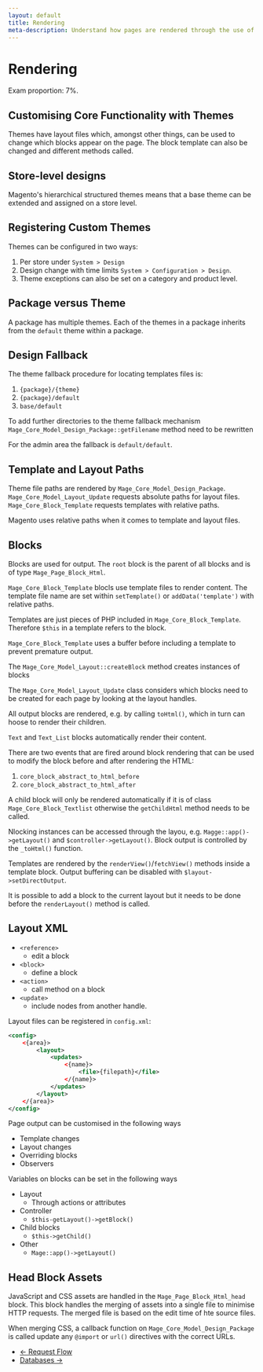 ```yaml
---
layout: default
title: Rendering
meta-description: Understand how pages are rendered through the use of themes, layouts, blocks and templates
---
```


# Rendering

Exam proportion: 7%.

## Customising Core Functionality with Themes

Themes have layout files which, amongst other things, can be used to change which blocks appear on the page.  The block template can also be changed and different methods called. 

## Store-level designs

Magento's hierarchical structured themes means that a base theme can be extended and assigned on a store level.  

## Registering Custom Themes

Themes can be configured in two ways:

1. Per store under `System > Design`
2. Design change with time limits `System > Configuration > Design`.
3. Theme exceptions can also be set on a category and product level.

## Package versus Theme

A package has multiple themes. Each of the themes in a package inherits from the `default` theme within a package.

## Design Fallback

The theme fallback procedure for locating templates files is:

1. `{package}/{theme}`
2. `{package}/default`
3. `base/default`

To add further directories to the theme fallback mechanism `Mage_Core_Model_Design_Package::getFilename` method need to be rewritten

For the admin area the fallback is `default/default`.

## Template and Layout Paths

Theme file paths are rendered by `Mage_Core_Model_Design_Package`.  `Mage_Core_Model_Layout_Update` requests absolute paths for layout files.  `Mage_Core_Block_Template` requests templates with relative paths.  

Magento uses relative paths when it comes to template and layout files.

## Blocks


Blocks are used for output.  The `root` block is the parent of all blocks and is of type `Mage_Page_Block_Html`.

`Mage_Core_Block_Template` blocls use template files to render content.  The template file name are set within `setTemplate()` or `addData('template')` with relative paths. 

Templates are just pieces of PHP included in `Mage_Core_Block_Template`.  Therefore `$this` in a template refers to the block. 

`Mage_Core_Block_Template` uses a buffer before including a template to prevent premature output. 

The `Mage_Core_Model_Layout::createBlock` method creates instances of blocks

The `Mage_Core_Model_Layout_Update` class considers which blocks need to be created for each page by looking at the layout handles.

All output blocks are rendered, e.g. by calling `toHtml()`, which in turn can hoose to render their children.

`Text` and `Text_List` blocks automatically render their content. 

There are two events that are fired around block rendering that can be used to modify the block before and after rendering the HTML:

1. `core_block_abstract_to_html_before`
2. `core_block_abstract_to_html_after`


A child block will only be rendered automatically if it is of class `Mage_Core_Block_Textlist` otherwise the `getChildHtml` method needs to be called.


Nlocking instances can be accessed through the layou, e.g. `Magge::app()->getLayout()` and `$controller->getLayout()`.  Block output is controlled by the `_toHtml()` function.  

Templates are rendered by the `renderView()`/`fetchView()` methods inside a template block.  Output buffering can be disabled with `$layout->setDirectOutput`.

It is possible to add a block to the current layout but it needs to be done before the `renderLayout()` method is called.

## Layout XML

- `<reference>`
	- edit a block
- `<block>`
	- define a block
- `<action>`
	- call method on a block
- `<update>`
	- include nodes from another handle.

Layout files can be registered in `config.xml`:

```xml
<config>
	<{area}>
		<layout>
			<updates>
				<{name}>
					<file>{filepath}</file>
				</{name}>
			</updates>
		</layout>
	</{area}>
</config>
```

Page output can be customised in the following ways

- Template changes
- Layout changes
- Overriding blocks
- Observers

Variables on blocks can be set in the following ways

- Layout
	- Through actions or attributes
- Controller
	- `$this-getLayout()->getBlock()`
- Child blocks
	- `$this->getChild()`
- Other
	- `Mage::app()->getLayout()`

## Head Block Assets

JavaScript and CSS assets are handled in the `Mage_Page_Block_Html_head` block.  This block handles the merging of assets into a single file to minimise HTTP requests.  The merged file is based on the edit time of hte source files.

When merging CSS, a callback function on `Mage_Core_Model_Design_Package` is called update any `@import` or `url()` directives with the correct URLs.

<ul class="navigation">
    <li class="prev"><a href="/request-flow.html">&larr; Request Flow</a>
    <li class="next"><a href="/databases.html">Databases &rarr;</a>
</ul>
